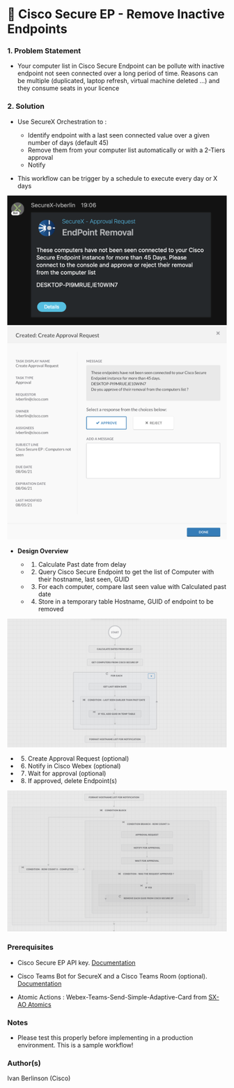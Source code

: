 # 🧽 Cisco Secure EP - Remove Inactive Endpoints


### 1. Problem Statement

* Your computer list in Cisco Secure Endpoint can be pollute with inactive endpoint not seen connected over a long period of time. Reasons can be multiple (duplicated, laptop refresh, virtual machine deleted ...) and they consume seats in your licence

### 2. Solution

* Use SecureX Orchestration to : 
  * Identify endpoint with a last seen connected value over a given number of days (default 45)
  * Remove them from your computer list automatically or with a 2-Tiers approval
  * Notify
  
* This workflow can be trigger by a schedule to execute every day or X days

![Screenshot - Notification Webex](https://github.com/iberlinson/SX-AO/blob/main/Images/readme___EP_Removal_Webex.png)
![Screenshot - Approval](https://github.com/iberlinson/SX-AO/blob/main/Images/readme___EP_Removal_Approval.png)

  
* **Design Overview**

  * 1. Calculate Past date from delay
  * 2. Query Cisco Secure Endpoint to get the list of Computer with their hostname, last seen, GUID
  * 3. For each computer, compare last seen value with Calculated past date
  * 4. Store in a temporary table Hostname, GUID of endpoint to be removed
  
![Screenshot - WKF1](https://github.com/iberlinson/SX-AO/blob/main/Images/readme___EP_Removal_WKF1.png)

  * 5. Create Approval Request (optional)
  * 6. Notify in Cisco Webex (optional)
  * 7. Wait for approval (optional)
  * 8. If approved, delete Endpoint(s)
  
 ![Screenshot - WKF2](https://github.com/iberlinson/SX-AO/blob/main/Images/readme___EP_Removal_WKF2.png)
 

### Prerequisites

* Cisco Secure EP API key. [Documentation](https://console.amp.cisco.com/help/en/wwhelp/wwhimpl/js/html/wwhelp.htm)
* Cisco Teams Bot for SecureX and a Cisco Teams Room (optional). [Documentation](https://developer.webex.com/docs/bots)

* Atomic Actions : Webex-Teams-Send-Simple-Adaptive-Card from [SX-AO Atomics](https://github.com/iberlinson/SX-AO/tree/main/Atomics)


### Notes
* Please test this properly before implementing in a production environment. This is a sample workflow!

### Author(s)
Ivan Berlinson (Cisco)